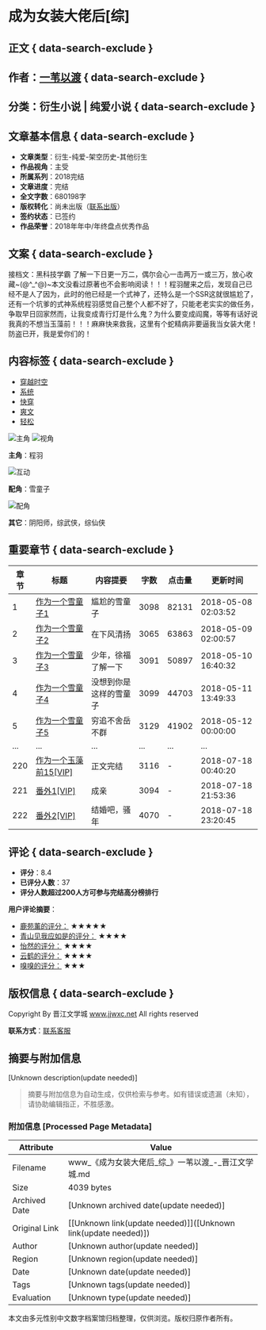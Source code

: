 # 成为女装大佬后\[综\]

## 正文 { data-search-exclude }


## 作者：[一苇以渡](http://www.jjwxc.net/oneauthor.php?authorid=1734920) { data-search-exclude }

## 分类：衍生小说 | 纯爱小说 { data-search-exclude }

## 文章基本信息 { data-search-exclude }

- **文章类型**：衍生-纯爱-架空历史-其他衍生
- **作品视角**：主受
- **所属系列**：2018完结
- **文章进度**：完结
- **全文字数**：680198字
- **版权转化**：尚未出版（[联系出版](//www.jjwxc.net/aboutus/#fragment-29)）
- **签约状态**：已签约
- **作品荣誉**：2018年年中/年终盘点优秀作品

## 文案 { data-search-exclude }

接档文：黑科技学霸 了解一下日更一万二，偶尔会心一击两万一或三万，放心收藏~(@^\_^@)~本文没看过原著也不会影响阅读！！！程羽醒来之后，发现自己已经不是人了因为，此时的他已经是一个式神了，还特么是一个SSR这就很尴尬了，还有一个坑爹的式神系统程羽感觉自己整个人都不好了，只能老老实实的做任务，争取早日回家然而，让我变成青行灯是什么鬼？为什么要变成阎魔，等等有话好说我真的不想当玉藻前！！！麻麻快来救我，这里有个蛇精病非要逼我当女装大佬！防盗已开，我是爱你们的！

## 内容标签 { data-search-exclude }

- [穿越时空](//www.jjwxc.net/bookbase.php?bq=60)
- [系统](//www.jjwxc.net/bookbase.php?bq=122)
- [快穿](//www.jjwxc.net/bookbase.php?bq=125)
- [爽文](//www.jjwxc.net/bookbase.php?bq=137)
- [轻松](//www.jjwxc.net/bookbase.php?bq=262)

![主角](//static.jjwxc.net/images/basic/main_role.png) ![视角](//static.jjwxc.net/images/basic/main_view.png)

**主角**：程羽

![互动](//static.jjwxc.net/images/basic/relation_right_to_left.png?ver=240613)

**配角**：雪童子

![配角](//static.jjwxc.net/images/basic/costar.png)

**其它**：阴阳师，综武侠，综仙侠

## 重要章节 { data-search-exclude }

| 章节 | 标题 | 内容提要 | 字数 | 点击量 | 更新时间 |
|------|------|----------|------|-------|---------|
| 1 | [作为一个雪童子1](http://www.jjwxc.net/onebook.php?novelid=3580390&chapterid=1) | 尴尬的雪童子 | 3098 | 82131 | 2018-05-08 02:03:52 |
| 2 | [作为一个雪童子2](http://www.jjwxc.net/onebook.php?novelid=3580390&chapterid=2) | 在下风清扬 | 3065 | 63863 | 2018-05-09 02:00:57 |
| 3 | [作为一个雪童子3](http://www.jjwxc.net/onebook.php?novelid=3580390&chapterid=3) | 少年，徐福了解一下 | 3091 | 50897 | 2018-05-10 16:40:32 |
| 4 | [作为一个雪童子4](http://www.jjwxc.net/onebook.php?novelid=3580390&chapterid=4) | 没想到你是这样的雪童子 | 3099 | 44703 | 2018-05-11 13:49:33 |
| 5 | [作为一个雪童子5](http://www.jjwxc.net/onebook.php?novelid=3580390&chapterid=5) | 穷追不舍岳不群 | 3129 | 41902 | 2018-05-12 00:00:00 |
| ... | ... | ... | ... | ... | ... |
| 220 | [作为一个玉藻前15\[VIP\]](http://www.jjwxc.net/onebook.php?novelid=3580390&chapterid=220) | 正文完结 | 3116 | - | 2018-07-18 00:40:20 |
| 221 | [番外1\[VIP\]](http://www.jjwxc.net/onebook.php?novelid=3580390&chapterid=221) | 成亲 | 3094 | - | 2018-07-18 21:53:36 |
| 222 | [番外2\[VIP\]](http://www.jjwxc.net/onebook.php?novelid=3580390&chapterid=222) | 结婚吧，骚年 | 4070 | - | 2018-07-18 23:20:45 |

## 评论 { data-search-exclude }

- **评分**：8.4
- **已评分人数**：37
- **评分人数超过200人方可参与完结高分榜排行**

**用户评论摘要**：

- [鹿苑薰的评分：](/onereader.php?readerid=24508768#novelreview) ★★★★★
- [青山见我应如是的评分：](/onereader.php?readerid=26016723#novelreview) ★★★★
- [怡然的评分：](/onereader.php?readerid=13565828#novelreview) ★★★★
- [云鹤的评分：](/onereader.php?readerid=20018521#novelreview) ★★★★
- [嗅嗅的评分：](/onereader.php?readerid=22819625#novelreview) ★★★

## 版权信息 { data-search-exclude }

Copyright By 晋江文学城 www.jjwxc.net All rights reserved

**联系方式**：[联系客服](http://help.jjwxc.net/user/contact)
<!-- tcd_original_link http://www.jjwxc.net/onebook.php?novelid=3580390 -->


## 摘要与附加信息

<!-- tcd_abstract -->
[Unknown description(update needed)]
<!-- tcd_abstract_end -->

> 摘要与附加信息为自动生成，仅供检索与参考。如有错误或遗漏（未知），请协助编辑指正，不胜感激。

### 附加信息 [Processed Page Metadata]

| Attribute       | Value                                  |
|-----------------|----------------------------------------|
| Filename        | www_《成为女装大佬后_综_》一苇以渡_-_晋江文学城.md                             |
| Size            | 4039 bytes                           |
| Archived Date   | [Unknown archived date(update needed)]                             |
| Original Link   | [[Unknown link(update needed)]]([Unknown link(update needed)])                       |
| Author          | [Unknown author(update needed)]                               |
| Region          | [Unknown region(update needed)]                               |
| Date            | [Unknown date(update needed)]                                 |
| Tags            | [Unknown tags(update needed)]                                 |
| Evaluation            | [Unknown type(update needed)]                                 |
<!-- tcd_table_end -->

本文由多元性别中文数字档案馆归档整理，仅供浏览。版权归原作者所有。
